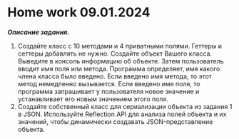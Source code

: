 # Home work 09.01.2024

***Описание задания.***

1) Создайте класс с 10 методами и 4 приватными полями. Геттеры и сеттеры добавлять не нужно. Создайте объект Вашего 
класса. Выведите в консоль информацию об объекте. Затем пользователь вводит имя поля или метода. Программа определяет, 
имя какого члена класса было введено. Если введено имя метода, то этот метод немедленно вызывается. Если введено имя 
поля, то программа запрашивает у пользователя новое значение и устанавливает его новым значением этого поля.
2) Создайте собственный класс для сериализации объекта из задания 1 в JSON. Используйте Reflection API для анализа 
полей объекта и их значений, чтобы динамически создавать JSON-представление объекта.